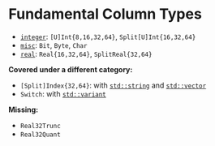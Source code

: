 # Fundamental Column Types

 * [`integer`](integer): `[U]Int{8,16,32,64}`, `Split[U]Int{16,32,64}`
 * [`misc`](misc): `Bit`, `Byte`, `Char`
 * [`real`](real): `Real{16,32,64}`, `SplitReal{32,64}`

__Covered under a different category:__
 * `[Split]Index{32,64}`: with [`std::string`](../string) and [`std::vector`](../vector)
 * `Switch`: with [`std::variant`](../variant)

__Missing:__
 * `Real32Trunc`
 * `Real32Quant`
